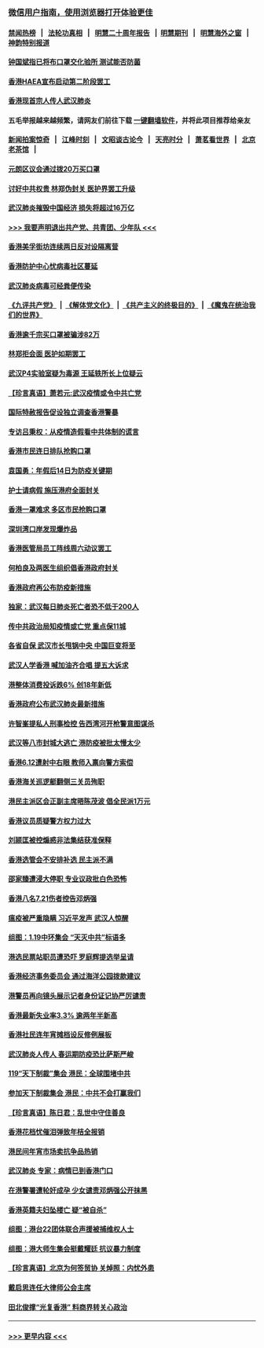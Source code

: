 ### [微信用户指南，使用浏览器打开体验更佳](https://github.com/gfw-breaker/banned-news1/blob/master/indexes/wechat-guide.md?t=0)
#### [禁闻热榜](热点新闻.md?t=0)  &nbsp;&nbsp;|&nbsp;&nbsp; [法轮功真相](https://github.com/gfw-breaker/truth/blob/master/README.md?t=0) &nbsp;&nbsp;|&nbsp;&nbsp; [明慧二十周年报告](https://github.com/gfw-breaker/mh-reports/blob/master/README.md?t=0) &nbsp;&nbsp;|&nbsp;&nbsp;[明慧期刊](https://github.com/gfw-breaker/mh-qikan) &nbsp;&nbsp;|&nbsp;&nbsp; [明慧海外之窗](https://github.com/gfw-breaker/mh-news/blob/master/README.md?t=0) &nbsp;&nbsp;|&nbsp;&nbsp; [神韵特别报道](https://github.com/gfw-breaker/mh-news/blob/master/shenyun.md?t=0)
#### [钟国斌指已将布口罩交化验所 测试能否防菌](../pages/nsc415/n11842783.md?t=02050433) 
#### [香港HAEA宣布启动第二阶段罢工](../pages/nsc415/n11842723.md?t=02050433) 
#### [香港现首宗人传人武汉肺炎](../pages/nsc415/n11842766.md?t=02050433) 
#### 五毛举报越来越频繁，请网友们前往下载 [一键翻墙软件](https://github.com/gfw-breaker/ssr-accounts)，并将此项目推荐给亲友
#### [新闻拍案惊奇](https://github.com/gfw-breaker/banned-news1/blob/master/pages/link4.md) &nbsp;&nbsp;|&nbsp;&nbsp; [江峰时刻](https://github.com/gfw-breaker/banned-news1/blob/master/pages/link4.md) &nbsp;&nbsp;|&nbsp;&nbsp; [文昭谈古论今](https://github.com/gfw-breaker/banned-news1/blob/master/pages/link4.md) &nbsp;&nbsp;|&nbsp;&nbsp; [天亮时分](https://github.com/gfw-breaker/banned-news1/blob/master/pages/link4.md) &nbsp;&nbsp;|&nbsp;&nbsp; [萧茗看世界](https://github.com/gfw-breaker/banned-news1/blob/master/pages/link4.md) &nbsp;&nbsp;|&nbsp;&nbsp; [北京老茶馆](https://github.com/gfw-breaker/banned-news1/blob/master/pages/link4.md) &nbsp;&nbsp;|&nbsp;&nbsp; 
#### [元朗区议会通过拨20万买口罩](../pages/nsc415/n11842754.md?t=02050433) 
#### [讨好中共权贵 林郑伪封关 医护界罢工升级](../pages/nsc415/n11842359.md?t=02050433) 
#### [武汉肺炎摧毁中国经济 损失将超过16万亿](../pages/nsc415/n11839723.md?t=02050433) 
#### [>>> 我要声明退出共产党、共青团、少年队 <<<](https://github.com/begood0513/goodnews/blob/master/quit/letter.md) 
#### [香港美孚街坊连续两日反对设隔离营](../pages/nsc415/n11839962.md?t=02050433) 
#### [香港防护中心忧病毒社区蔓延](../pages/nsc415/n11839933.md?t=02050433) 
#### [武汉肺炎病毒可经粪便传染](../pages/nsc415/n11839939.md?t=02050433) 
#### [《九评共产党》](https://github.com/begood0513/9ping.md/blob/master/README.md) &nbsp;|&nbsp; [《解体党文化》](../../../../jtdwh.md/blob/master/README.md)  &nbsp;|&nbsp; [《共产主义的终极目的》](../../../../gczydzjmd.md/blob/master/README.md) &nbsp;|&nbsp; [《魔鬼在统治我们的世界》](../../../../mgztzwmdsj.md/blob/master/README.md) 
#### [香港逾千宗买口罩被骗涉82万](../pages/nsc415/n11839914.md?t=02050433) 
#### [林郑拒会面 医护如期罢工](../pages/nsc415/n11839892.md?t=02050433) 
#### [武汉P4实验室疑为毒源 王延轶所长上位疑云](../pages/nsc415/n11835543.md?t=02050433) 
#### [【珍言真语】萧若元:武汉疫情或令中共亡党](../pages/nsc415/n11829394.md?t=02050433) 
#### [国际特赦报告促设独立调查香港警暴](../pages/nsc415/n11833845.md?t=02050433) 
#### [专访吕秉权：从疫情造假看中共体制的谎言](../pages/nsc415/n11833813.md?t=02050433) 
#### [香港市民连日排队抢购口罩](../pages/nsc415/n11833794.md?t=02050433) 
#### [袁国勇：年假后14日为防疫关键期](../pages/nsc415/n11831088.md?t=02050433) 
#### [护士请病假 施压港府全面封关](../pages/nsc415/n11831030.md?t=02050433) 
#### [香港一罩难求 多区市民抢购口罩](../pages/nsc415/n11831002.md?t=02050433) 
#### [深圳湾口岸发现爆炸品](../pages/nsc415/n11828802.md?t=02050433) 
#### [香港医管局员工阵线周六动议罢工](../pages/nsc415/n11828762.md?t=02050433) 
#### [何柏良及两医生组织倡香港政府封关](../pages/nsc415/n11828749.md?t=02050433) 
#### [香港政府再公布防疫新措施](../pages/nsc415/n11828716.md?t=02050433) 
#### [独家：武汉每日肺炎死亡者恐不低于200人](../pages/nsc415/n11828240.md?t=02050433) 
#### [传中共政治局知疫情或亡党 重点保11城](../pages/nsc415/n11828145.md?t=02050433) 
#### [各省自保 武汉市长甩锅中央 中国巨变将至](../pages/nsc415/n11828021.md?t=02050433) 
#### [武汉人学香港 喊加油齐合唱 提五大诉求](../pages/nsc415/n11827046.md?t=02050433) 
#### [港整体消费投诉跌6% 创18年新低](../pages/nsc415/n11817280.md?t=02050433) 
#### [香港政府公布武汉肺炎最新措施](../pages/nsc415/n11817152.md?t=02050433) 
#### [许智峯提私人刑事检控 告西湾河开枪警意图谋杀](../pages/nsc415/n11817132.md?t=02050433) 
#### [武汉等八市封城大逃亡 港防疫被批太慢太少](../pages/nsc415/n11817058.md?t=02050433) 
#### [香港6.12遭射中右眼 教师入禀向警方索偿](../pages/nsc415/n11814678.md?t=02050433) 
#### [香港海关巡逻艇翻侧三关员殉职](../pages/nsc415/n11814604.md?t=02050433) 
#### [港民主派区会正副主席晤陈茂波 倡全民派1万元](../pages/nsc415/n11814582.md?t=02050433) 
#### [香港议员质疑警方权力过大](../pages/nsc415/n11814560.md?t=02050433) 
#### [刘颕匡被控煽惑非法集结获准保释](../pages/nsc415/n11811727.md?t=02050433) 
#### [香港选管会不安排补选 民主派不满](../pages/nsc415/n11811691.md?t=02050433) 
#### [邵家臻遭浸大停职 专业议政批白色恐怖](../pages/nsc415/n11811670.md?t=02050433) 
#### [香港八名7.21伤者控告邓炳强](../pages/nsc415/n11811623.md?t=02050433) 
#### [瘟疫被严重隐瞒 习近平发声 武汉人惊醒](../pages/nsc415/n11811186.md?t=02050433) 
#### [组图：1.19中环集会 “天灭中共”标语多](../pages/nsc415/n11809514.md?t=02050433) 
#### [港选民票站职员遭恐吓 罗庭辉提选举呈请](../pages/nsc415/n11808914.md?t=02050433) 
#### [香港经济事务委员会 通过海洋公园拨款建议](../pages/nsc415/n11808906.md?t=02050433) 
#### [港警员再向镜头展示记者身份证记协严厉谴责](../pages/nsc415/n11808888.md?t=02050433) 
#### [香港最新失业率3.3% 逾两年半新高](../pages/nsc415/n11808887.md?t=02050433) 
#### [香港社民连年宵摊档设反修例展板](../pages/nsc415/n11808857.md?t=02050433) 
#### [武汉肺炎人传人 春运期防疫恐比萨斯严峻](../pages/nsc415/n11808739.md?t=02050433) 
#### [119“天下制裁”集会 港民：全球围堵中共](../pages/nsc415/n11806318.md?t=02050433) 
#### [参加天下制裁集会 港民：中共不会打赢我们](../pages/nsc415/n11806596.md?t=02050433) 
#### [【珍言真语】陈日君：乱世中守住善良](../pages/nsc415/n11806247.md?t=02050433) 
#### [香港花档忧催泪弹致年桔全报销](../pages/nsc415/n11806130.md?t=02050433) 
#### [港民间年宵市场卖抗争品热销](../pages/nsc415/n11806073.md?t=02050433) 
#### [武汉肺炎 专家：病情已到香港门口](../pages/nsc415/n11806020.md?t=02050433) 
#### [在港警署遭轮奸成孕 少女谴责邓炳强公开抹黑](../pages/nsc415/n11805981.md?t=02050433) 
#### [香港英籍夫妇坠楼亡 疑“被自杀”](../pages/nsc415/n11805937.md?t=02050433) 
#### [组图：港台22团体联合声援被捕维权人士](../pages/nsc415/n11801834.md?t=02050433) 
#### [组图：港大师生集会挺戴耀廷 抗议暴力制度](../pages/nsc415/n11799298.md?t=02050433) 
#### [【珍言真语】北京为何签贸协 关焯照：内忧外患](../pages/nsc415/n11799790.md?t=02050433) 
#### [戴启思连任大律师公会主席](../pages/nsc415/n11799306.md?t=02050433) 
#### [田北俊撑“光复香港” 料商界转关心政治](../pages/nsc415/n11799287.md?t=02050433) 

----
#### [ >>> 更早内容 <<< ](../indexes/nsc415-earlier.md)
